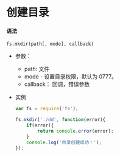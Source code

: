 # 创建目录

#### 语法

`fs.mkdir(path[, mode], callback)`

* 参数：
    * path: 文件
    * mode - 设置目录权限，默认为 0777。
    * callback： 回调，错误参数
    
* 实例
    ```js
    var fs = require('fs');
    
    fs.mkdir('./dd', function(error){
        if(error){
            return console.error(error);
        }
        console.log('目录创建成功！');
    });
    ```


